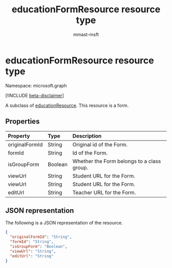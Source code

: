 ﻿---
title: "educationFormResource resource type"
description: "A subclass of educationResource. This resource is a Form."
author: "mmast-msft"
localization_priority: Normal
ms.prod: "education"
doc_type: resourcePageType
---

# educationFormResource resource type

Namespace: microsoft.graph

[!INCLUDE [beta-disclaimer](../../includes/beta-disclaimer.md)]

A subclass of [educationResource](educationresource.md). This resource is a form.

## Properties

| Property       | Type    | Description                                |
| :------------- | :------ | :----------------------------------------- |
| originalFormId | String  | Original id of the Form.                   |
| formId         | String  | Id of the Form.                            |
| isGroupForm    | Boolean | Whether the Form belongs to a class group. |
| viewUrl        | String  | Student URL for the Form.                  |
| viewUrl        | String  | Student URL for the Form.                  |
| editUrl        | String  | Teacher URL for the Form.                  |

## JSON representation

The following is a JSON representation of the resource.

<!-- {
  "blockType": "resource",
  "optionalProperties": [

  ],
  "@odata.type": "microsoft.graph.educationFormResource"
}-->

```json
{
  "originalFormId": "String",
  "formId": "String",
  "isGroupForm": "Boolean",
  "viewUrl": "String",
  "editUrl": "String"
}

```

<!-- uuid: 8fcb5dbc-d5aa-4681-8e31-b001d5168d79
2015-10-25 14:57:30 UTC -->

<!--
{
  "type": "#page.annotation",
  "description": "educationFormResource resource",
  "keywords": "",
  "section": "documentation",
  "tocPath": "",
  "suppressions": []
}
-->
